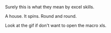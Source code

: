 Surely this is what they mean by excel skills.

A house. It spins. Round and round. 

Look at the gif if don't want to open the macro xls.
